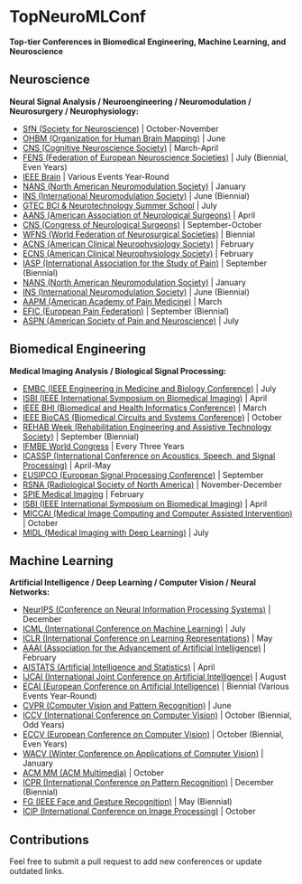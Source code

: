 # TopNeuroMLConf
**Top-tier Conferences in Biomedical Engineering, Machine Learning, and Neuroscience**

## Neuroscience
**Neural Signal Analysis / Neuroengineering / Neuromodulation / Neurosurgery / Neurophysiology:**

- [SfN (Society for Neuroscience)](https://www.sfn.org/) | October-November
- [OHBM (Organization for Human Brain Mapping)](https://www.humanbrainmapping.org/) | June
- [CNS (Cognitive Neuroscience Society)](https://www.cogneurosociety.org/) | March-April
- [FENS (Federation of European Neuroscience Societies)](https://www.fens.org/) | July (Biennial, Even Years)
- [IEEE Brain](https://brain.ieee.org/) | Various Events Year-Round
- [NANS (North American Neuromodulation Society)](https://conference.neuromodulation.org/) | January
- [INS (International Neuromodulation Society)](https://www.neuromodulation.com/) | June (Biennial)
- [GTEC BCI & Neurotechnology Summer School](https://www.gtec.at/) | July
- [AANS (American Association of Neurological Surgeons)](https://www.aans.org/) | April
- [CNS (Congress of Neurological Surgeons)](https://www.cns.org/) | September-October
- [WFNS (World Federation of Neurosurgical Societies)](https://www.wfns.org/) | Biennial
- [ACNS (American Clinical Neurophysiology Society)](https://www.acns.org/) | February
- [ECNS (American Clinical Neurophysiology Society)](https://www.acns.org/) | February
- [IASP (International Association for the Study of Pain)](https://www.iasp-pain.org/) | September (Biennial)
- [NANS (North American Neuromodulation Society)](https://conference.neuromodulation.org/) | January
- [INS (International Neuromodulation Society)](https://www.neuromodulation.com/) | June (Biennial)
- [AAPM (American Academy of Pain Medicine)](https://painmed.org/) | March
- [EFIC (European Pain Federation)](https://europeanpainfederation.eu/) | September (Biennial)
- [ASPN (American Society of Pain and Neuroscience)](https://aspnpain.com/) | July

## Biomedical Engineering
**Medical Imaging Analysis / Biological Signal Processing:**

- [EMBC (IEEE Engineering in Medicine and Biology Conference)](https://embc.embs.org/) | July
- [ISBI (IEEE International Symposium on Biomedical Imaging)](https://www.biomedicalimaging.org/) | April
- [IEEE BHI (Biomedical and Health Informatics Conference)](https://bhi.embs.org/) | March
- [IEEE BioCAS (Biomedical Circuits and Systems Conference)](https://ieee-biocas.org/) | October
- [REHAB Week (Rehabilitation Engineering and Assistive Technology Society)](https://www.rehabweek.org/) | September (Biennial)
- [IFMBE World Congress](https://www.ifmbe.org/) | Every Three Years
- [ICASSP (International Conference on Acoustics, Speech, and Signal Processing)](https://ieeeicassp.org/) | April-May
- [EUSIPCO (European Signal Processing Conference)](https://eusipco2025.org/) | September
- [RSNA (Radiological Society of North America)](https://www.rsna.org/) | November-December
- [SPIE Medical Imaging](https://spie.org/conferences-and-exhibitions/medical-imaging) | February
- [ISBI (IEEE International Symposium on Biomedical Imaging)](https://www.biomedicalimaging.org/) | April
- [MICCAI (Medical Image Computing and Computer Assisted Intervention)](https://conferences.miccai.org/) | October
- [MIDL (Medical Imaging with Deep Learning)](https://midl.io/) | July

## Machine Learning
**Artificial Intelligence / Deep Learning / Computer Vision / Neural Networks:**

- [NeurIPS (Conference on Neural Information Processing Systems)](https://nips.cc/) | December
- [ICML (International Conference on Machine Learning)](https://icml.cc/) | July
- [ICLR (International Conference on Learning Representations)](https://iclr.cc/) | May
- [AAAI (Association for the Advancement of Artificial Intelligence)](https://www.aaai.org/) | February
- [AISTATS (Artificial Intelligence and Statistics)](https://www.aistats.org/) | April
- [IJCAI (International Joint Conference on Artificial Intelligence)](https://www.ijcai.org/) | August
- [ECAI (European Conference on Artificial Intelligence)](https://ecai2025.org/) | Biennial (Various Events Year-Round)
- [CVPR (Computer Vision and Pattern Recognition)](https://cvpr.thecvf.com/) | June
- [ICCV (International Conference on Computer Vision)](https://iccv.thecvf.com/) | October (Biennial, Odd Years)
- [ECCV (European Conference on Computer Vision)](https://eccv.ecva.net/) | October (Biennial, Even Years)
- [WACV (Winter Conference on Applications of Computer Vision)](https://wacv.thecvf.com/) | January
- [ACM MM (ACM Multimedia)](https://www.acmmm.org/) | October
- [ICPR (International Conference on Pattern Recognition)](https://www.icpr.org/) | December (Biennial)
- [FG (IEEE Face and Gesture Recognition)](https://fg2025.ieee-biometrics.org/) | May (Biennial)
- [ICIP (International Conference on Image Processing)](https://2024.ieeeicip.org/) | October

## Contributions
Feel free to submit a pull request to add new conferences or update outdated links.
